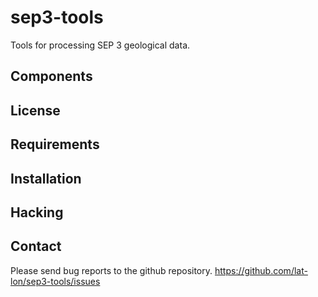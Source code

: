 # sep3-tools
Tools for processing SEP 3 geological data.

## Components

## License

## Requirements

## Installation

## Hacking

## Contact

Please send bug reports to the github repository.
https://github.com/lat-lon/sep3-tools/issues
